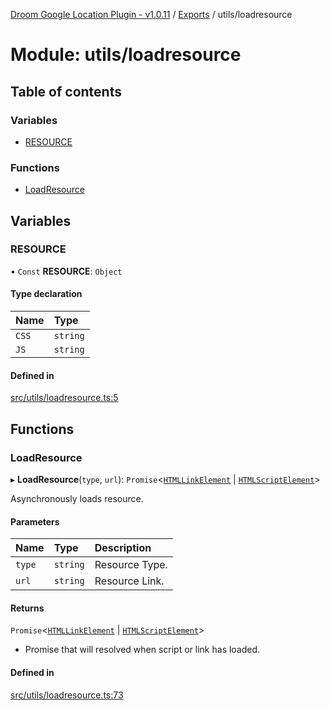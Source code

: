 [Droom Google Location Plugin - v1.0.11](../README.md) / [Exports](../modules.md) / utils/loadresource

# Module: utils/loadresource

## Table of contents

### Variables

- [RESOURCE](utils_loadresource.md#resource)

### Functions

- [LoadResource](utils_loadresource.md#loadresource)

## Variables

### RESOURCE

• `Const` **RESOURCE**: `Object`

#### Type declaration

| Name | Type |
| :------ | :------ |
| `CSS` | `string` |
| `JS` | `string` |

#### Defined in

[src/utils/loadresource.ts:5](https://github.com/hitendrarao/location/blob/4dc7506/src/utils/loadresource.ts#L5)

## Functions

### LoadResource

▸ **LoadResource**(`type`, `url`): `Promise`<[`HTMLLinkElement`](input._internal_.md#htmllinkelement) \| [`HTMLScriptElement`](input._internal_.md#htmlscriptelement)\>

Asynchronously loads resource.

#### Parameters

| Name | Type | Description |
| :------ | :------ | :------ |
| `type` | `string` | Resource Type. |
| `url` | `string` | Resource Link. |

#### Returns

`Promise`<[`HTMLLinkElement`](input._internal_.md#htmllinkelement) \| [`HTMLScriptElement`](input._internal_.md#htmlscriptelement)\>

- Promise that will resolved when script or link has loaded.

#### Defined in

[src/utils/loadresource.ts:73](https://github.com/hitendrarao/location/blob/4dc7506/src/utils/loadresource.ts#L73)
